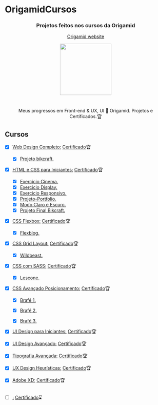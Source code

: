 # OrigamidCursos


<h3 align="center"> Projetos feitos nos cursos da Origamid </h3>
<p align="center">
	<a href="https://www.origamid.com/">
		Origamid website 
	</a>
</p>

<div align="center">
	<img height="160px" src="https://user-images.githubusercontent.com/98053054/151735995-72fd203d-3849-4f6c-a50f-985e2bf12d30.png" />
</div>

#

<p align="center"> Meus progressos em Front-end & UX, UI 🐺 Origamid. Projetos e Certificados.🏆</p>

## Cursos

- [x] [Web Design Completo:](https://github.com/GelcimarMoraes/OrigamidCursos/tree/main/Web-Design-Completo) [Certificado](https://www.origamid.com/certificate/89cfeeda)🏆
	- [x] [Projeto bikcraft.](https://gelcimarmoraes.github.io/OrigamidCursos/Web-Design-Completo/3-codigo-do-projeto/bikcraft/index.html)

 - [x] [HTML e CSS para Iniciantes:](https://github.com/GelcimarMoraes/OrigamidCursos/tree/main/HTML-e-CSS-para-Iniciantes) [Certificado](https://www.origamid.com/certificate/f59ef12d)🏆
 
 	- [x] [Exercicio Cinema.](https://gelcimarmoraes.github.io/OrigamidCursos/HTML-e-CSS-para-Iniciantes/02-html-e-css-basico/html-exercicio/cinema/index.html)
 	- [x] [Exercicio Display.](https://gelcimarmoraes.github.io/OrigamidCursos/HTML-e-CSS-para-Iniciantes/02-html-e-css-basico/display-exercicio/index.html)
	- [x] [Exercicio Responsivo.](https://gelcimarmoraes.github.io/OrigamidCursos/HTML-e-CSS-para-Iniciantes/06-responsivo/responsivo-exercicio/index.html)
	- [x] [Projeto-Portfolio.](https://gelcimarmoraes.github.io/OrigamidCursos/HTML-e-CSS-para-Iniciantes/07-projeto-portfolio/portfolio-lobo/)
	- [x] [Modo Claro e Escuro.](https://gelcimarmoraes.github.io/OrigamidCursos/HTML-e-CSS-para-Iniciantes/09-mais-html-e-css/5-modo-claro-e-escuro/web-final/index.html)
	- [x] [Projeto Final Bikcraft.](https://gelcimarmoraes.github.io/OrigamidCursos/HTML-e-CSS-para-Iniciantes/13-otimizar-producao/bikcraft/index.html)
	
- [x] [CSS Flexbox:](https://github.com/GelcimarMoraes/OrigamidCursos/tree/main/CSS-Flexbox/flexblog) [Certificado](https://www.origamid.com/certificate/ab51819b)🏆
	- [x] [Flexblog.](https://gelcimarmoraes.github.io/OrigamidCursos/CSS-Flexbox/flexblog/index.html)
	
- [x] [CSS Grid Layout:](https://github.com/GelcimarMoraes/OrigamidCursos/tree/main/CSS-Grid-Layout/wildbeast) [Certificado](https://www.origamid.com/certificate/c8549f25)🏆
	- [x] [Wildbeast.](https://gelcimarmoraes.github.io/OrigamidCursos/CSS-Grid-Layout/wildbeast/index.html)

- [x] [CSS com SASS:](https://github.com/GelcimarMoraes/OrigamidCursos/tree/main/CSS-com-SASS) [Certificado](https://www.origamid.com/certificate/2b61ce72)🏆
	- [x] [Lescone.](https://gelcimarmoraes.github.io/OrigamidCursos/CSS-com-SASS/4-projeto-sass/lescone/index.html)

- [x] [CSS Avançado Posicionamento:](https://github.com/GelcimarMoraes/OrigamidCursos/tree/main/CSS-Avan%C3%A7ado-Posicionamento) [Certificado]()🏆
	- [x] [Brafé 1.](https://gelcimarmoraes.github.io/OrigamidCursos/CSS-Avançado-Posicionamento/puro-grid-flexbox-bootstrap/2-22-brafe-1-flexbox-responsivo_arquivos/brafe-1-flexbox/index.html)
	- [x] [Brafé 2.](https://gelcimarmoraes.github.io/OrigamidCursos/CSS-Avançado-Posicionamento/puro-grid-flexbox-bootstrap-2/3-10-brafe-2-flexbox_arquivos/brafe-2-flexbox-final/index.html)
	- [x] [Brafé 3.](https://gelcimarmoraes.github.io/OrigamidCursos/CSS-Avançado-Posicionamento/puro-flexbox-bootstrap-3/4-11-brafe-3-flexbox-produtos_arquivos/brafe-3-flexbox/index.html)
	

- [x] [UI Design para Iniciantes:](https://github.com/GelcimarMoraes/OrigamidCursos/tree/main/UI-Design-para-Iniciantes) [Certificado](https://www.origamid.com/certificate/932bab9b)🏆
- [x] [UI Design Avançado:](https://github.com/GelcimarMoraes/OrigamidCursos/tree/main/UI%20Design%20Avan%C3%A7ado) [Certificado](https://www.origamid.com/certificate/3aac3a06)🏆
- [x] [Tipografia Avançada:](https://github.com/GelcimarMoraes/OrigamidCursos/tree/main/Tipografia%20Avan%C3%A7ada) [Certificado](https://www.origamid.com/certificate/3482a540)🏆
- [x] [UX Design Heurísticas:](https://github.com/GelcimarMoraes/OrigamidCursos/tree/main/UX%20Design%20Heur%C3%ADsticas) [Certificado](https://www.origamid.com/certificate/4acb7c9d)🏆
- [x] [Adobe XD:](https://github.com/GelcimarMoraes/OrigamidCursos/tree/main/Adobe%20XD) [Certificado](https://www.origamid.com/certificate/0199ceb7)🏆
##
- [ ] [:]() [Certificado]():hourglass:
	
	
